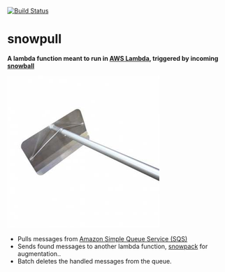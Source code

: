 [![Build Status](https://travis-ci.org/secretagentsnowman/snowpull.svg)](https://travis-ci.org/secretagentsnowman/snowpull)

snowpull
========

__A lambda function meant to run in [AWS Lambda](http://aws.amazon.com/lambda/), triggered by incoming [snowball](https://github.com/secretagentsnowman/snowball)__

![Snowpull](snowpull.jpg)

- Pulls messages from  [Amazon Simple Queue Service (SQS)](http://aws.amazon.com/sqs/)
- Sends found messages to another lambda function, [snowpack](https://github.com/secretagentsnowman/snowpack) for augmentation..
- Batch deletes the handled messages from the queue.

